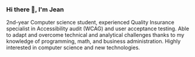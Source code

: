 ### Hi there 👋, I'm Jean

<!--
**jeankhoury0/jeankhoury0** is a ✨ _special_ ✨ repository because its `README.md` (this file) appears on your GitHub profile.

Here are some ideas to get you started:

- 🔭 I’m currently working on ...
- 🌱 I’m currently learning ...
- 👯 I’m looking to collaborate on ...
- 🤔 I’m looking for help with ...
- 💬 Ask me about ...
- 📫 How to reach me: ...
- 😄 Pronouns: ...
- ⚡ Fun fact: ...
-->

2nd-year Computer science student, experienced Quality Insurance specialist in Accessibility audit (WCAG) and user acceptance testing. Able to adapt and overcome technical and analytical challenges thanks to my knowledge of programming, math, and business administration. Highly interested in computer science and new technologies.

